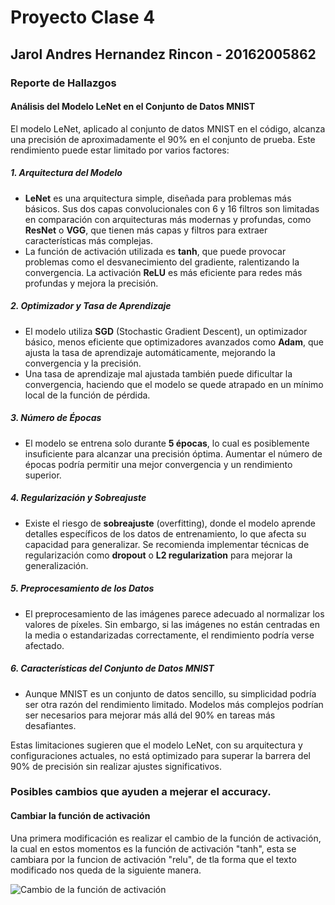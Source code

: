 # Proyecto Clase 4
## Jarol Andres Hernandez Rincon - 20162005862
### Reporte de Hallazgos

#### Análisis del Modelo LeNet en el Conjunto de Datos MNIST

El modelo LeNet, aplicado al conjunto de datos MNIST en el código, alcanza una precisión de aproximadamente el 90% en el conjunto de prueba. Este rendimiento puede estar limitado por varios factores:

##### 1. Arquitectura del Modelo
- **LeNet** es una arquitectura simple, diseñada para problemas más básicos. Sus dos capas convolucionales con 6 y 16 filtros son limitadas en comparación con arquitecturas más modernas y profundas, como **ResNet** o **VGG**, que tienen más capas y filtros para extraer características más complejas.
- La función de activación utilizada es **tanh**, que puede provocar problemas como el desvanecimiento del gradiente, ralentizando la convergencia. La activación **ReLU** es más eficiente para redes más profundas y mejora la precisión.

##### 2. Optimizador y Tasa de Aprendizaje
- El modelo utiliza **SGD** (Stochastic Gradient Descent), un optimizador básico, menos eficiente que optimizadores avanzados como **Adam**, que ajusta la tasa de aprendizaje automáticamente, mejorando la convergencia y la precisión.
- Una tasa de aprendizaje mal ajustada también puede dificultar la convergencia, haciendo que el modelo se quede atrapado en un mínimo local de la función de pérdida.

##### 3. Número de Épocas
- El modelo se entrena solo durante **5 épocas**, lo cual es posiblemente insuficiente para alcanzar una precisión óptima. Aumentar el número de épocas podría permitir una mejor convergencia y un rendimiento superior.

##### 4. Regularización y Sobreajuste
- Existe el riesgo de **sobreajuste** (overfitting), donde el modelo aprende detalles específicos de los datos de entrenamiento, lo que afecta su capacidad para generalizar. Se recomienda implementar técnicas de regularización como **dropout** o **L2 regularization** para mejorar la generalización.

##### 5. Preprocesamiento de los Datos
- El preprocesamiento de las imágenes parece adecuado al normalizar los valores de píxeles. Sin embargo, si las imágenes no están centradas en la media o estandarizadas correctamente, el rendimiento podría verse afectado.

##### 6. Características del Conjunto de Datos MNIST
- Aunque MNIST es un conjunto de datos sencillo, su simplicidad podría ser otra razón del rendimiento limitado. Modelos más complejos podrían ser necesarios para mejorar más allá del 90% en tareas más desafiantes.

Estas limitaciones sugieren que el modelo LeNet, con su arquitectura y configuraciones actuales, no está optimizado para superar la barrera del 90% de precisión sin realizar ajustes significativos.

### Posibles cambios que ayuden a mejerar el accuracy.

#### Cambiar la función de activación

Una primera modificación es realizar el cambio de la función de activación, la cual en estos momentos es la función de activación "tanh", esta se cambiara por la funcion de activación "relu", de tla forma que el texto modificado nos queda de la siguiente manera.

![Cambio de la función de activación](imagenes/relu.png)
